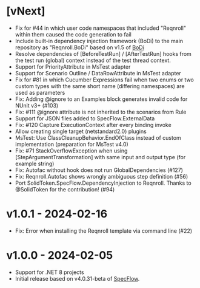 # [vNext]

* Fix for #44 in which user code namespaces that included "Reqnroll" within them caused the code generation to fail
* Include built-in dependency injection framework (BoDi) to the main repository as "Reqnroll.BoDi" based on v1.5 of [BoDi](https://github.com/SpecFlowOSS/BoDi/)
* Resolve dependencies of [BeforeTestRun] / [AfterTestRun] hooks from the 
  test run (global) context instead of the test thread context.
* Support for PriorityAttribute in MsTest adapter
* Support for Scenario Outline / DataRowAttribute in MsTest adapter
* Fix for #81 in which Cucumber Expressions fail when two enums or two custom types with the same short name (differing namespaces) are used as parameters
* Fix: Adding @ignore to an Examples block generates invalid code for NUnit v3+ (#103)
* Fix: #111 @ignore attribute is not inherited to the scenarios from Rule
* Support for JSON files added to SpecFlow.ExternalData
* Fix: #120 Capture ExecutionContext after every binding invoke
* Allow creating single target (netstandard2.0) plugins
* MsTest: Use ClassCleanupBehavior.EndOfClass instead of custom implementation (preparation for MsTest v4.0)
* Fix: #71 StackOverflowException when using [StepArgumentTransformation] with same input and output type (for example string)
* Fix: Autofac without hook does not run GlobalDependencies (#127)
* Fix: Reqnroll.Autofac shows wrongly ambiguous step definition (#56)
* Port SolidToken.SpecFlow.DependencyInjection to Reqnroll. Thanks to @SolidToken for the contribution! (#94)

# v1.0.1 - 2024-02-16

* Fix: Error when installing the Reqnroll template via command line (#22)

# v1.0.0 - 2024-02-05

* Support for .NET 8 projects
* Initial release based on v4.0.31-beta of [SpecFlow](https://github.com/SpecFlowOSS/SpecFlow/).
